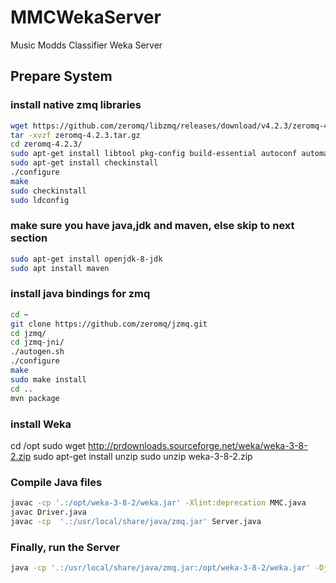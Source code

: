 # MMCWekaServer
Music Modds Classifier Weka Server

## Prepare System
### install native zmq libraries
```bash
wget https://github.com/zeromq/libzmq/releases/download/v4.2.3/zeromq-4.2.3.tar.gz
tar -xvzf zeromq-4.2.3.tar.gz
cd zeromq-4.2.3/
sudo apt-get install libtool pkg-config build-essential autoconf automake uuid-dev
sudo apt-get install checkinstall
./configure
make
sudo checkinstall
sudo ldconfig
```

### make sure you have java,jdk and maven, else skip to next section
```bash
sudo apt-get install openjdk-8-jdk
sudo apt install maven
```

### install java bindings for zmq
```bash
cd ~
git clone https://github.com/zeromq/jzmq.git
cd jzmq/
cd jzmq-jni/
./autogen.sh
./configure
make
sudo make install
cd ..
mvn package
```
### install Weka
cd /opt
sudo wget http://prdownloads.sourceforge.net/weka/weka-3-8-2.zip
sudo apt-get install unzip
sudo unzip weka-3-8-2.zip

### Compile Java files
```bash
javac -cp '.:/opt/weka-3-8-2/weka.jar' -Xlint:deprecation MMC.java
javac Driver.java
javac -cp  '.:/usr/local/share/java/zmq.jar' Server.java
```
### Finally, run the Server
```bash
java -cp '.:/usr/local/share/java/zmq.jar:/opt/weka-3-8-2/weka.jar' -Djava.library.path=/usr/local/lib Server
```
